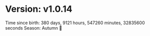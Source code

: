 # Version: v1.0.14
Time since birth: 380 days, 9121 hours, 547260 minutes, 32835600 seconds
Season: Autumn 🍁
